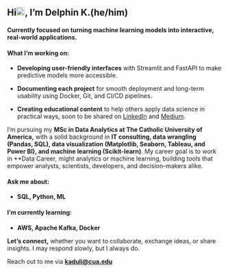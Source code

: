 <h2 align="left">Hi<img src = "https://raw.githubusercontent.com/MartinHeinz/MartinHeinz/master/wave.gif" width="20px">, I’m<strong  width="15 px"color="blue"> Delphin K.(he/him) </strong></h2>
<h4 align="left"> Currently focused on turning machine learning models into interactive, real-world applications.</h4>

<h4> What I’m working on: </h4>

  - **Developing user-friendly interfaces** with Streamlit and FastAPI to make predictive models more accessible.
  
  - **Documenting each project** for smooth deployment and long-term usability using Docker, Git, and CI/CD pipelines.
    
  - **Creating educational content** to help others apply data science in practical ways, soon to be shared on [LinkedIn](https://www.linkedin.com/in/delphin-kaduli/) and [Medium](https://medium.com/@delphin.kaduli).

I’m pursuing my **MSc in Data Analytics at The Catholic University of America,** with a solid background in **IT consulting, data wrangling (Pandas, SQL), data visualization (Matplotlib, Seaborn, Tableau, and Power BI), and machine learning (Scikit-learn)**. My career goal is to work in  **Data Career, might analytics or machine learning, building tools that empower analysts, scientists, developers, and decision-makers alike.


<h4> Ask me about: </h4>

   -  <b> SQL, Python, ML</b>

<h4>  I’m currently learning: </h4>

-  <b> AWS, Apache Kafka, Docker </b>

**Let’s connect,** whether you want to collaborate, exchange ideas, or share insights. I may respond slowly, but I always do.

Reach out to me via **[kaduli@cua.edu](mailto:kaduli@cua.edu)**

<!-- ### My Stats ->
<!-- ![DelphinKdl's GitHub stats](https://github-readme-stats.vercel.app/api?username=DelphinKdl&theme=transparent&show_icons=true) ->
